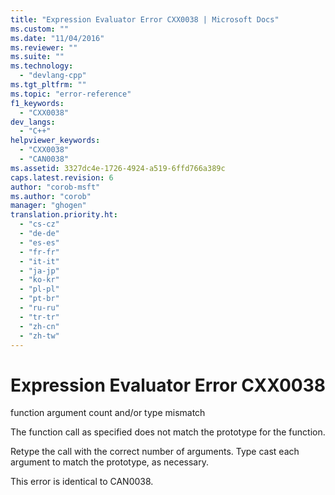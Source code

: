 ```yaml
---
title: "Expression Evaluator Error CXX0038 | Microsoft Docs"
ms.custom: ""
ms.date: "11/04/2016"
ms.reviewer: ""
ms.suite: ""
ms.technology: 
  - "devlang-cpp"
ms.tgt_pltfrm: ""
ms.topic: "error-reference"
f1_keywords: 
  - "CXX0038"
dev_langs: 
  - "C++"
helpviewer_keywords: 
  - "CXX0038"
  - "CAN0038"
ms.assetid: 3327dc4e-1726-4924-a519-6ffd766a389c
caps.latest.revision: 6
author: "corob-msft"
ms.author: "corob"
manager: "ghogen"
translation.priority.ht: 
  - "cs-cz"
  - "de-de"
  - "es-es"
  - "fr-fr"
  - "it-it"
  - "ja-jp"
  - "ko-kr"
  - "pl-pl"
  - "pt-br"
  - "ru-ru"
  - "tr-tr"
  - "zh-cn"
  - "zh-tw"
---
```

# Expression Evaluator Error CXX0038
function argument count and/or type mismatch  
  
 The function call as specified does not match the prototype for the function.  
  
 Retype the call with the correct number of arguments. Type cast each argument to match the prototype, as necessary.  
  
 This error is identical to CAN0038.